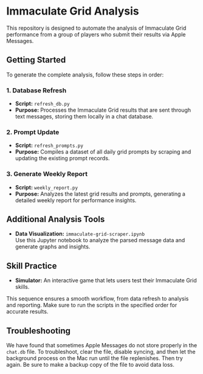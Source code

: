 # Immaculate Grid Analysis

This repository is designed to automate the analysis of Immaculate Grid performance from a group of players who submit their results via Apple Messages.

## Getting Started
To generate the complete analysis, follow these steps in order:

### 1. Database Refresh
- **Script:** `refresh_db.py`
- **Purpose:** Processes the Immaculate Grid results that are sent through text messages, storing them locally in a chat database.

### 2. Prompt Update
- **Script:** `refresh_prompts.py`
- **Purpose:** Compiles a dataset of all daily grid prompts by scraping and updating the existing prompt records.

### 3. Generate Weekly Report
- **Script:** `weekly_report.py`
- **Purpose:** Analyzes the latest grid results and prompts, generating a detailed weekly report for performance insights.

## Additional Analysis Tools
- **Data Visualization:** `immaculate-grid-scraper.ipynb`  
  Use this Jupyter notebook to analyze the parsed message data and generate graphs and insights.

## Skill Practice
- **Simulator:** An interactive game that lets users test their Immaculate Grid skills.

This sequence ensures a smooth workflow, from data refresh to analysis and reporting. Make sure to run the scripts in the specified order for accurate results.

## Troubleshooting
We have found that sometimes Apple Messages do not store properly in the `chat.db` file. To troubleshoot, clear the file, disable syncing, and then let the background process on the Mac run until the file replenishes. Then try again. Be sure to make a backup copy of the file to avoid data loss.
